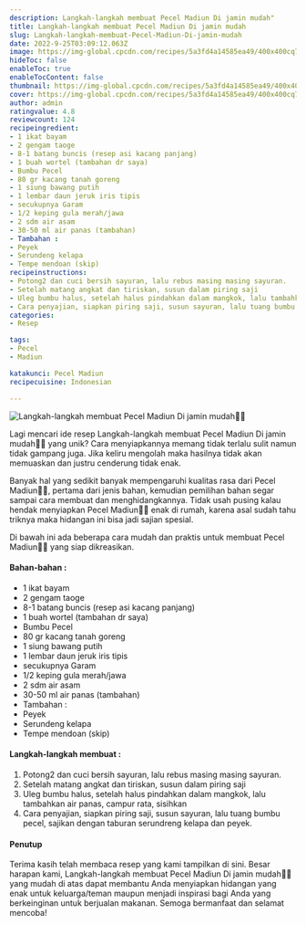 ```yaml
---
description: Langkah-langkah membuat Pecel Madiun Di jamin mudah"
title: Langkah-langkah membuat Pecel Madiun Di jamin mudah
slug: Langkah-langkah-membuat-Pecel-Madiun-Di-jamin-mudah
date: 2022-9-25T03:09:12.063Z
image: https://img-global.cpcdn.com/recipes/5a3fd4a14585ea49/400x400cq70/photo.jpg
hideToc: false
enableToc: true
enableTocContent: false
thumbnail: https://img-global.cpcdn.com/recipes/5a3fd4a14585ea49/400x400cq70/photo.jpg
cover: https://img-global.cpcdn.com/recipes/5a3fd4a14585ea49/400x400cq70/photo.jpg
author: admin
ratingvalue: 4.8
reviewcount: 124
recipeingredient:
- 1 ikat bayam
- 2 gengam taoge
- 8-1 batang buncis (resep asi kacang panjang)
- 1 buah wortel (tambahan dr saya)
- Bumbu Pecel
- 80 gr kacang tanah goreng
- 1 siung bawang putih
- 1 lembar daun jeruk iris tipis
- secukupnya Garam
- 1/2 keping gula merah/jawa
- 2 sdm air asam
- 30-50 ml air panas (tambahan)
- Tambahan :
- Peyek
- Serundeng kelapa
- Tempe mendoan (skip)
recipeinstructions:
- Potong2 dan cuci bersih sayuran, lalu rebus masing masing sayuran.
- Setelah matang angkat dan tiriskan, susun dalam piring saji
- Uleg bumbu halus, setelah halus pindahkan dalam mangkok, lalu tambahkan air panas, campur rata, sisihkan
- Cara penyajian, siapkan piring saji, susun sayuran, lalu tuang bumbu pecel, sajikan dengan taburan serundreng kelapa dan peyek.
categories:
- Resep

tags:
- Pecel
- Madiun

katakunci: Pecel Madiun
recipecuisine: Indonesian

---
```


![Langkah-langkah membuat Pecel Madiun Di jamin mudah👩‍🍳](https://img-global.cpcdn.com/recipes/5a3fd4a14585ea49/400x400cq70/photo.jpg)

Lagi mencari ide resep Langkah-langkah membuat Pecel Madiun Di jamin mudah👩‍🍳 yang unik? Cara menyiapkannya memang tidak terlalu sulit namun tidak gampang juga. Jika keliru mengolah maka hasilnya tidak akan memuaskan dan justru cenderung tidak enak.

Banyak hal yang sedikit banyak mempengaruhi kualitas rasa dari Pecel Madiun👩‍🍳, pertama dari jenis bahan, kemudian pemilihan bahan segar sampai cara membuat dan menghidangkannya. Tidak usah pusing kalau hendak menyiapkan Pecel Madiun👩‍🍳 enak di rumah, karena asal sudah tahu triknya maka hidangan ini bisa jadi sajian spesial.

Di bawah ini ada beberapa cara mudah dan praktis untuk membuat Pecel Madiun👩‍🍳 yang siap dikreasikan.

<!--inarticleads1-->

#### Bahan-bahan :

- 1 ikat bayam
- 2 gengam taoge
- 8-1 batang buncis (resep asi kacang panjang)
- 1 buah wortel (tambahan dr saya)
- Bumbu Pecel
- 80 gr kacang tanah goreng
- 1 siung bawang putih
- 1 lembar daun jeruk iris tipis
- secukupnya Garam
- 1/2 keping gula merah/jawa
- 2 sdm air asam
- 30-50 ml air panas (tambahan)
- Tambahan :
- Peyek
- Serundeng kelapa
- Tempe mendoan (skip)

<!--inarticleads2-->

#### Langkah-langkah membuat :

1. Potong2 dan cuci bersih sayuran, lalu rebus masing masing sayuran.
1. Setelah matang angkat dan tiriskan, susun dalam piring saji
1. Uleg bumbu halus, setelah halus pindahkan dalam mangkok, lalu tambahkan air panas, campur rata, sisihkan
1. Cara penyajian, siapkan piring saji, susun sayuran, lalu tuang bumbu pecel, sajikan dengan taburan serundreng kelapa dan peyek.

#### Penutup

Terima kasih telah membaca resep yang kami tampilkan di sini. Besar harapan kami, Langkah-langkah membuat Pecel Madiun Di jamin mudah👩‍🍳 yang mudah di atas dapat membantu Anda menyiapkan hidangan yang enak untuk keluarga/teman maupun menjadi inspirasi bagi Anda yang berkeinginan untuk berjualan makanan. Semoga bermanfaat dan selamat mencoba!
